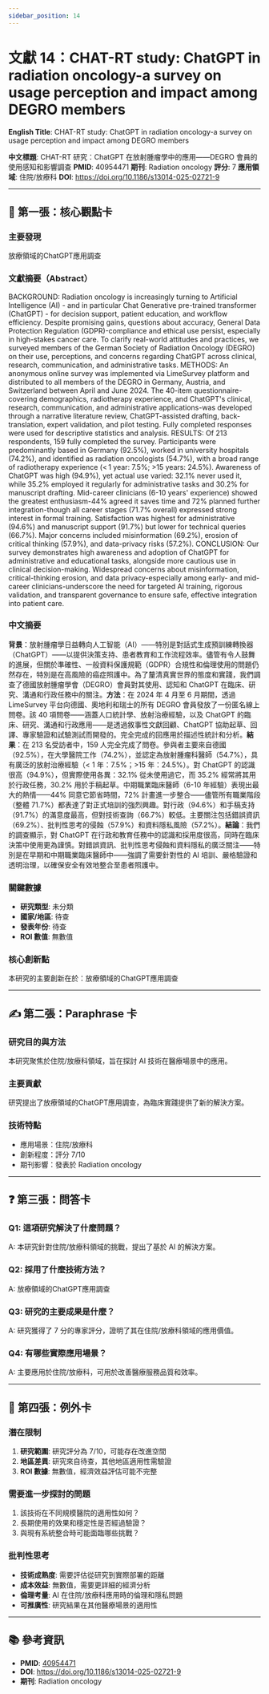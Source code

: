```yaml
---
sidebar_position: 14
---
```


# 文獻 14：CHAT-RT study: ChatGPT in radiation oncology-a survey on usage perception and impact among DEGRO members

**English Title**: CHAT-RT study: ChatGPT in radiation oncology-a survey on usage perception and impact among DEGRO members

**中文標題**: CHAT-RT 研究：ChatGPT 在放射腫瘤學中的應用——DEGRO 會員的使用感知和影響調查
**PMID**: 40954471
**期刊**: Radiation oncology
**評分**: 7
**應用領域**: 住院/放療科
**DOI**: https://doi.org/10.1186/s13014-025-02721-9

---

## 📌 第一張：核心觀點卡

### 主要發現
放療領域的ChatGPT應用調查

### 文獻摘要（Abstract）
BACKGROUND: Radiation oncology is increasingly turning to Artificial Intelligence (AI) - and in particular Chat Generative pre-trained transformer (ChatGPT) - for decision support, patient education, and workflow efficiency. Despite promising gains, questions about accuracy, General Data Protection Regulation (GDPR)-compliance and ethical use persist, especially in high-stakes cancer care. To clarify real-world attitudes and practices, we surveyed members of the German Society of Radiation Oncology (DEGRO) on their use, perceptions, and concerns regarding ChatGPT across clinical, research, communication, and administrative tasks. METHODS: An anonymous online survey was implemented via LimeSurvey platform and distributed to all members of the DEGRO in Germany, Austria, and Switzerland between April and June 2024. The 40-item questionnaire-covering demographics, radiotherapy experience, and ChatGPT's clinical, research, communication, and administrative applications-was developed through a narrative literature review, ChatGPT-assisted drafting, back-translation, expert validation, and pilot testing. Fully completed responses were used for descriptive statistics and analysis. RESULTS: Of 213 respondents, 159 fully completed the survey. Participants were predominantly based in Germany (92.5%), worked in university hospitals (74.2%), and identified as radiation oncologists (54.7%), with a broad range of radiotherapy experience (&lt; 1 year: 7.5%; &gt;15 years: 24.5%). Awareness of ChatGPT was high (94.9%), yet actual use varied: 32.1% never used it, while 35.2% employed it regularly for administrative tasks and 30.2% for manuscript drafting. Mid-career clinicians (6-10 years' experience) showed the greatest enthusiasm-44% agreed it saves time and 72% planned further integration-though all career stages (71.7% overall) expressed strong interest in formal training. Satisfaction was highest for administrative (94.6%) and manuscript support (91.7%) but lower for technical queries (66.7%). Major concerns included misinformation (69.2%), erosion of critical thinking (57.9%), and data-privacy risks (57.2%). CONCLUSION: Our survey demonstrates high awareness and adoption of ChatGPT for administrative and educational tasks, alongside more cautious use in clinical decision-making. Widespread concerns about misinformation, critical-thinking erosion, and data privacy-especially among early- and mid-career clinicians-underscore the need for targeted AI training, rigorous validation, and transparent governance to ensure safe, effective integration into patient care.

### 中文摘要
**背景**：放射腫瘤學日益轉向人工智能（AI）——特別是對話式生成預訓練轉換器（ChatGPT）——以提供決策支持、患者教育和工作流程效率。儘管有令人鼓舞的進展，但關於準確性、一般資料保護規範（GDPR）合規性和倫理使用的問題仍然存在，特別是在高風險的癌症照護中。為了釐清真實世界的態度和實踐，我們調查了德國放射腫瘤學會（DEGRO）會員對其使用、認知和 ChatGPT 在臨床、研究、溝通和行政任務中的關注。**方法**：在 2024 年 4 月至 6 月期間，透過 LimeSurvey 平台向德國、奧地利和瑞士的所有 DEGRO 會員發放了一份匿名線上問卷。該 40 項問卷——涵蓋人口統計學、放射治療經驗，以及 ChatGPT 的臨床、研究、溝通和行政應用——是透過敘事性文獻回顧、ChatGPT 協助起草、回譯、專家驗證和試驗測試而開發的。完全完成的回應用於描述性統計和分析。**結果**：在 213 名受訪者中，159 人完全完成了問卷。參與者主要來自德國（92.5%），在大學醫院工作（74.2%），並認定為放射腫瘤科醫師（54.7%），具有廣泛的放射治療經驗（< 1 年：7.5%；>15 年：24.5%）。對 ChatGPT 的認識很高（94.9%），但實際使用各異：32.1% 從未使用過它，而 35.2% 經常將其用於行政任務，30.2% 用於手稿起草。中期職業臨床醫師（6-10 年經驗）表現出最大的熱情——44% 同意它節省時間，72% 計畫進一步整合——儘管所有職業階段（整體 71.7%）都表達了對正式培訓的強烈興趣。對行政（94.6%）和手稿支持（91.7%）的滿意度最高，但對技術查詢（66.7%）較低。主要關注包括錯誤資訊（69.2%）、批判性思考的侵蝕（57.9%）和資料隱私風險（57.2%）。**結論**：我們的調查顯示，對 ChatGPT 在行政和教育任務中的認識和採用度很高，同時在臨床決策中使用更為謹慎。對錯誤資訊、批判性思考侵蝕和資料隱私的廣泛關注——特別是在早期和中期職業臨床醫師中——強調了需要針對性的 AI 培訓、嚴格驗證和透明治理，以確保安全有效地整合至患者照護中。

### 關鍵數據
- **研究類型**: 未分類
- **國家/地區**: 待查
- **發表年份**: 待查
- **ROI 數值**: 無數值

### 核心創新點
本研究的主要創新在於：放療領域的ChatGPT應用調查

---

## ✍️ 第二張：Paraphrase 卡

### 研究目的與方法
本研究聚焦於住院/放療科領域，旨在探討 AI 技術在醫療場景中的應用。

### 主要貢獻
研究提出了放療領域的ChatGPT應用調查，為臨床實踐提供了新的解決方案。

### 技術特點
- 應用場景：住院/放療科
- 創新程度：評分 7/10
- 期刊影響：發表於 Radiation oncology

---

## ❓ 第三張：問答卡

### Q1: 這項研究解決了什麼問題？
A: 本研究針對住院/放療科領域的挑戰，提出了基於 AI 的解決方案。

### Q2: 採用了什麼技術方法？
A: 放療領域的ChatGPT應用調查

### Q3: 研究的主要成果是什麼？
A: 研究獲得了 7 分的專家評分，證明了其在住院/放療科領域的應用價值。

### Q4: 有哪些實際應用場景？
A: 主要應用於住院/放療科，可用於改善醫療服務品質和效率。

---

## 🤔 第四張：例外卡

### 潛在限制
1. **研究範圍**: 研究評分為 7/10，可能存在改進空間
2. **地區差異**: 研究來自待查，其他地區適用性需驗證
3. **ROI 數據**: 無數值，經濟效益評估可能不完整

### 需要進一步探討的問題
1. 該技術在不同規模醫院的適用性如何？
2. 長期使用的效果和穩定性是否經過驗證？
3. 與現有系統整合時可能面臨哪些挑戰？

### 批判性思考
- **技術成熟度**: 需要評估從研究到實際部署的距離
- **成本效益**: 無數值，需要更詳細的經濟分析
- **倫理考量**: AI 在住院/放療科應用時的倫理和隱私問題
- **可推廣性**: 研究結果在其他醫療場景的適用性

---

## 📚 參考資訊
- **PMID**: [40954471](https://pubmed.ncbi.nlm.nih.gov/40954471/)
- **DOI**: https://doi.org/10.1186/s13014-025-02721-9
- **期刊**: Radiation oncology
